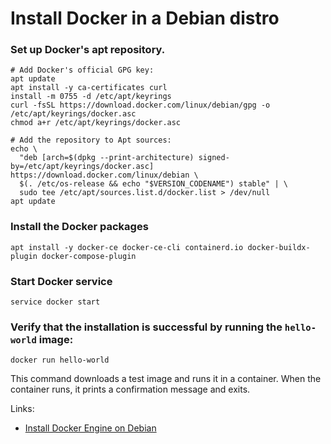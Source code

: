 # Install Docker in a Debian distro

### Set up Docker's apt repository.

```
# Add Docker's official GPG key:
apt update
apt install -y ca-certificates curl
install -m 0755 -d /etc/apt/keyrings
curl -fsSL https://download.docker.com/linux/debian/gpg -o /etc/apt/keyrings/docker.asc
chmod a+r /etc/apt/keyrings/docker.asc

# Add the repository to Apt sources:
echo \
  "deb [arch=$(dpkg --print-architecture) signed-by=/etc/apt/keyrings/docker.asc] https://download.docker.com/linux/debian \
  $(. /etc/os-release && echo "$VERSION_CODENAME") stable" | \
  sudo tee /etc/apt/sources.list.d/docker.list > /dev/null
apt update
```

### Install the Docker packages

```
apt install -y docker-ce docker-ce-cli containerd.io docker-buildx-plugin docker-compose-plugin
```

### Start Docker service

```
service docker start
```

### Verify that the installation is successful by running the `hello-world` image:

```
docker run hello-world
```

This command downloads a test image and runs it in a container. When the container runs, it prints a confirmation message and exits.

Links:

- [Install Docker Engine on Debian](https://docs.docker.com/engine/install/debian/)